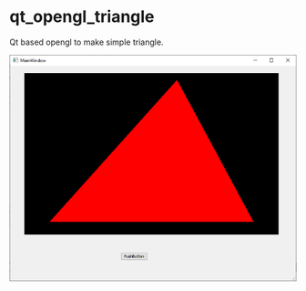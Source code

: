 # qt_opengl_triangle

Qt based opengl to make simple triangle.<br/>

![alt text](qtopengl_exe_window.png)